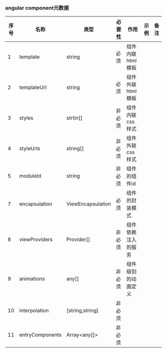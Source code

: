 ### angular component元数据

|序号 | 名称          |类型              |必要性  | 作用         |示例|备注|
|----|---------------|---------------- |-------|-------------|----|----|
|1   | template       |string           |必须   |组件内联html模板|||
|2   | templateUrl    |string           |必须   |组件外联html模板 |||
|3   | styles         |strtin[]         |非必须 |组件内联css样式 |||
|4   | styleUrls      |string[]         |非必须 |组件外联css样式 |||
|5   | moduleId       |string           |非必须 |组件的组件id    |||
|7   | encapsulation  |ViewEncapsulation|必须   |组件的封装模式   |||
|8   | viewProviders  |Provider[]       |非必须 |组件依赖注入的服务|||
|9   | animations     |any[]            |非必须 |组件级别的动画定义|||
|10  | interpolation  |[string,string]  |非必须 ||||
|11  | entryComponents|Array<any[]>     |非必须 ||||
